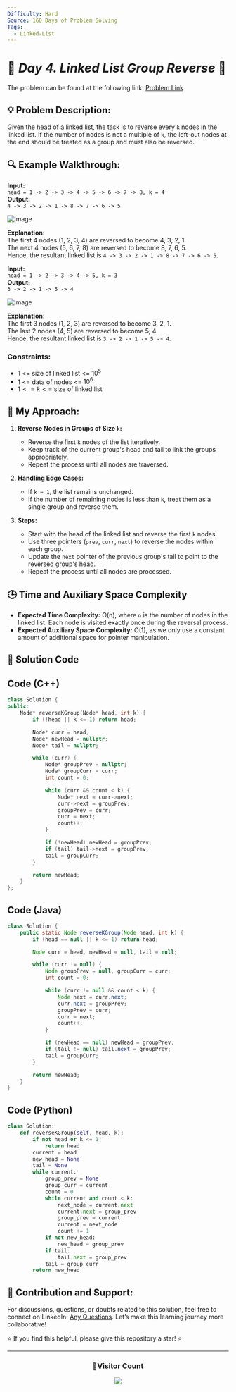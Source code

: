 ```yaml
---
Difficulty: Hard  
Source: 160 Days of Problem Solving  
Tags:
  - Linked-List
---
```


# 🚀 _Day 4. Linked List Group Reverse_ 🧠


The problem can be found at the following link: [Problem Link](https://www.geeksforgeeks.org/batch/gfg-160-problems/track/linked-list-gfg-160/problem/reverse-a-linked-list-in-groups-of-given-size)

## 💡 **Problem Description:**

Given the head of a linked list, the task is to reverse every `k` nodes in the linked list. If the number of nodes is not a multiple of `k`, the left-out nodes at the end should be treated as a group and must also be reversed.

## 🔍 **Example Walkthrough:**

**Input:**  
`head = 1 -> 2 -> 3 -> 4 -> 5 -> 6 -> 7 -> 8, k = 4`  
**Output:**  
`4 -> 3 -> 2 -> 1 -> 8 -> 7 -> 6 -> 5`  

![image](https://github.com/user-attachments/assets/388056dd-b4a9-461f-87cf-02fa693672fd)

**Explanation:**  
The first 4 nodes (1, 2, 3, 4) are reversed to become 4, 3, 2, 1.  
The next 4 nodes (5, 6, 7, 8) are reversed to become 8, 7, 6, 5.  
Hence, the resultant linked list is `4 -> 3 -> 2 -> 1 -> 8 -> 7 -> 6 -> 5`.



**Input:**  
`head = 1 -> 2 -> 3 -> 4 -> 5, k = 3`  
**Output:**  
`3 -> 2 -> 1 -> 5 -> 4`  

![image](https://github.com/user-attachments/assets/06bf17ba-f494-4b56-9fae-8d69e4b800a1)

**Explanation:**  
The first 3 nodes (1, 2, 3) are reversed to become 3, 2, 1.  
The last 2 nodes (4, 5) are reversed to become 5, 4.  
Hence, the resultant linked list is `3 -> 2 -> 1 -> 5 -> 4`.



### Constraints:
- 1 <= size of linked list <= $10^5$
- 1 <= data of nodes <= $10^6$
- $1 <= k <=$ size of linked list



## 🎯 **My Approach:**

1. **Reverse Nodes in Groups of Size `k`:**  
   - Reverse the first `k` nodes of the list iteratively.  
   - Keep track of the current group's head and tail to link the groups appropriately.  
   - Repeat the process until all nodes are traversed.  

2. **Handling Edge Cases:**
   - If `k = 1`, the list remains unchanged.
   - If the number of remaining nodes is less than `k`, treat them as a single group and reverse them.  

3. **Steps:**
   - Start with the head of the linked list and reverse the first `k` nodes.
   - Use three pointers (`prev`, `curr`, `next`) to reverse the nodes within each group.
   - Update the `next` pointer of the previous group's tail to point to the reversed group's head.
   - Repeat the process until all nodes are processed.


## 🕒 **Time and Auxiliary Space Complexity** 

- **Expected Time Complexity:** O(n), where `n` is the number of nodes in the linked list. Each node is visited exactly once during the reversal process.  
- **Expected Auxiliary Space Complexity:** O(1), as we only use a constant amount of additional space for pointer manipulation.  

## 📝 **Solution Code**

## Code (C++)

```cpp
class Solution {
public:
    Node* reverseKGroup(Node* head, int k) {
        if (!head || k <= 1) return head;

        Node* curr = head;
        Node* newHead = nullptr;
        Node* tail = nullptr;

        while (curr) {
            Node* groupPrev = nullptr;
            Node* groupCurr = curr;
            int count = 0;

            while (curr && count < k) {
                Node* next = curr->next;
                curr->next = groupPrev;
                groupPrev = curr;
                curr = next;
                count++;
            }

            if (!newHead) newHead = groupPrev;
            if (tail) tail->next = groupPrev;
            tail = groupCurr;
        }

        return newHead;
    }
};
```



## Code (Java)

```java
class Solution {
    public static Node reverseKGroup(Node head, int k) {
        if (head == null || k <= 1) return head;

        Node curr = head, newHead = null, tail = null;

        while (curr != null) {
            Node groupPrev = null, groupCurr = curr;
            int count = 0;

            while (curr != null && count < k) {
                Node next = curr.next;
                curr.next = groupPrev;
                groupPrev = curr;
                curr = next;
                count++;
            }

            if (newHead == null) newHead = groupPrev;
            if (tail != null) tail.next = groupPrev;
            tail = groupCurr;
        }

        return newHead;
    }
}
```



## Code (Python)

```python
class Solution:
    def reverseKGroup(self, head, k):
        if not head or k <= 1:
            return head
        current = head
        new_head = None
        tail = None
        while current:
            group_prev = None
            group_curr = current
            count = 0
            while current and count < k:
                next_node = current.next
                current.next = group_prev
                group_prev = current
                current = next_node
                count += 1
            if not new_head:
                new_head = group_prev
            if tail:
                tail.next = group_prev
            tail = group_curr
        return new_head
```




## 🎯 **Contribution and Support:**

For discussions, questions, or doubts related to this solution, feel free to connect on LinkedIn: [Any Questions](https://www.linkedin.com/in/het-patel-8b110525a/). Let’s make this learning journey more collaborative!

⭐ If you find this helpful, please give this repository a star! ⭐

---

<div align="center">
  <h3><b>📍Visitor Count</b></h3>
</div>

<p align="center">
  <img src="https://profile-counter.glitch.me/Hunterdii/count.svg" />
</p>
